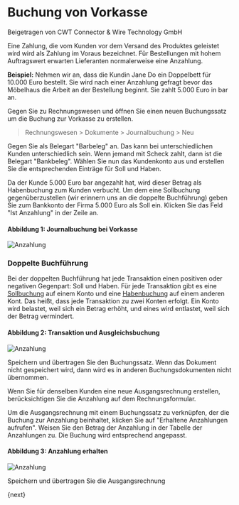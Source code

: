 # Buchung von Vorkasse
<span class="text-muted contributed-by">Beigetragen von CWT Connector & Wire Technology GmbH</span>

Eine Zahlung, die vom Kunden vor dem Versand des Produktes geleistet wird wird als Zahlung im Voraus bezeichnet. Für Bestellungen mit hohem Auftragswert erwarten Lieferanten normalerweise eine Anzahlung.

**Beispiel:** Nehmen wir an, dass die Kundin Jane Do ein Doppelbett für 10.000 Euro bestellt. Sie wird nach einer Anzahlung gefragt bevor das Möbelhaus die Arbeit an der Bestellung beginnt. Sie zahlt 5.000 Euro in bar an.

Gegen Sie zu Rechnungswesen und öffnen Sie einen neuen Buchungssatz um die Buchung zur Vorkasse zu erstellen.

> Rechnungswesen > Dokumente > Journalbuchung > Neu

Gegen Sie als Belegart "Barbeleg" an. Das kann bei unterschiedlichen Kunden unterschiedlich sein. Wenn jemand mit Scheck zahlt, dann ist die Belegart "Bankbeleg". Wählen Sie nun das Kundenkonto aus und erstellen Sie die entsprechenden Einträge für Soll und Haben.

Da der Kunde 5.000 Euro bar angezahlt hat, wird dieser Betrag als Habenbuchung zum Kunden verbucht. Um dem eine Sollbuchung gegenüberzustellen (wir erinnern uns an die doppelte Buchführung) geben Sie zum Bankkonto der Firma 5.000 Euro als Soll ein. Klicken Sie das Feld "Ist Anzahlung" in der Zeile an.

#### Abbildung 1: Journalbuchung bei Vorkasse

<img class="screenshot" alt="Anzahlung" src="{{docs_base_url}}/assets/img/accounts/advance-payment-1.png">

### Doppelte Buchführung

Bei der doppelten Buchführung hat jede Transaktion einen positiven oder negativen Gegenpart: Soll und Haben. Für jede Transaktion gibt es eine [Sollbuchung](http://www.e-conomic.co.uk/accountingsystem/glossary/debit) auf einem Konto und eine [Habenbuchung](http://www.e-conomic.co.uk/accountingsystem/glossary/credit) auf einem anderen Kont. Das heißt, dass jede Transaktion zu zwei Konten erfolgt. Ein Konto wird belastet, weil sich ein Betrag erhöht, und eines wird entlastet, weil sich der Betrag vermindert.

#### Abbildung 2: Transaktion und Ausgleichsbuchung

<img class="screenshot" alt="Anzahlung" src="{{docs_base_url}}/assets/img/accounts/advance-payment-2.png">

Speichern und übertragen Sie den Buchungssatz. Wenn das Dokument nicht gespeichert wird, dann wird es in anderen Buchungsdokumenten nicht übernommen.

Wenn Sie für denselben Kunden eine neue Ausgangsrechnung erstellen, berücksichtigen Sie die Anzahlung auf dem Rechnungsformular.

Um die Ausgangsrechnung mit einem Buchungssatz zu verknüpfen, der die Buchung zur Anzahlung beinhaltet, klicken Sie auf "Erhaltene Anzahlungen aufrufen". Weisen Sie den Betrag der Anzahlung in der Tabelle der Anzahlungen zu. Die Buchung wird entsprechend angepasst.

#### Abbildung 3: Anzahlung erhalten

<img class="screenshot" alt="Anzahlung" src="{{docs_base_url}}/assets/img/accounts/advance-payment-3.png">

Speichern und übertragen Sie die Ausgangsrechnung

{next}
